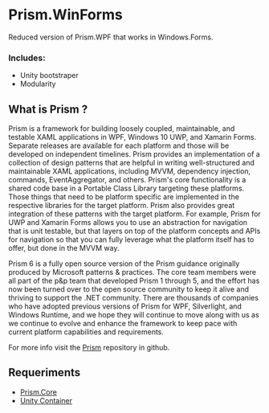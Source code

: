 # Prism.WinForms

Reduced version of Prism.WPF that works in Windows.Forms.

### Includes: 
* Unity bootstraper
* Modularity

## What is Prism ?

Prism is a framework for building loosely coupled, maintainable, and testable XAML applications in WPF, Windows 10 UWP, and Xamarin Forms. Separate releases are available for each platform and those will be developed on independent timelines. Prism provides an implementation of a collection of design patterns that are helpful in writing well-structured and maintainable XAML applications, including MVVM, dependency injection, commands, EventAggregator, and others. Prism's core functionality is a shared code base in a Portable Class Library targeting these platforms. Those things that need to be platform specific are implemented in the respective libraries for the target platform. Prism also provides great integration of these patterns with the target platform. For example, Prism for UWP and Xamarin Forms allows you to use an abstraction for navigation that is unit testable, but that layers on top of the platform concepts and APIs for navigation so that you can fully leverage what the platform itself has to offer, but done in the MVVM way.

Prism 6 is a fully open source version of the Prism guidance originally produced by Microsoft patterns & practices. The core team members were all part of the p&p team that developed Prism 1 through 5, and the effort has now been turned over to the open source community to keep it alive and thriving to support the .NET community. There are thousands of companies who have adopted previous versions of Prism for WPF, Silverlight, and Windows Runtime, and we hope they will continue to move along with us as we continue to evolve and enhance the framework to keep pace with current platform capabilities and requirements.

For more info visit the [Prism][3] repository in github.

## Requeriments

* [Prism.Core][1]
* [Unity Container][2]

[1]: https://www.nuget.org/packages/Prism.Core/
[2]: https://www.nuget.org/packages/Unity/
[3]: https://github.com/PrismLibrary/Prism

